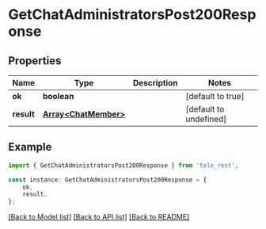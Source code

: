 # GetChatAdministratorsPost200Response


## Properties

Name | Type | Description | Notes
------------ | ------------- | ------------- | -------------
**ok** | **boolean** |  | [default to true]
**result** | [**Array&lt;ChatMember&gt;**](ChatMember.md) |  | [default to undefined]

## Example

```typescript
import { GetChatAdministratorsPost200Response } from 'tele_rest';

const instance: GetChatAdministratorsPost200Response = {
    ok,
    result,
};
```

[[Back to Model list]](../README.md#documentation-for-models) [[Back to API list]](../README.md#documentation-for-api-endpoints) [[Back to README]](../README.md)
